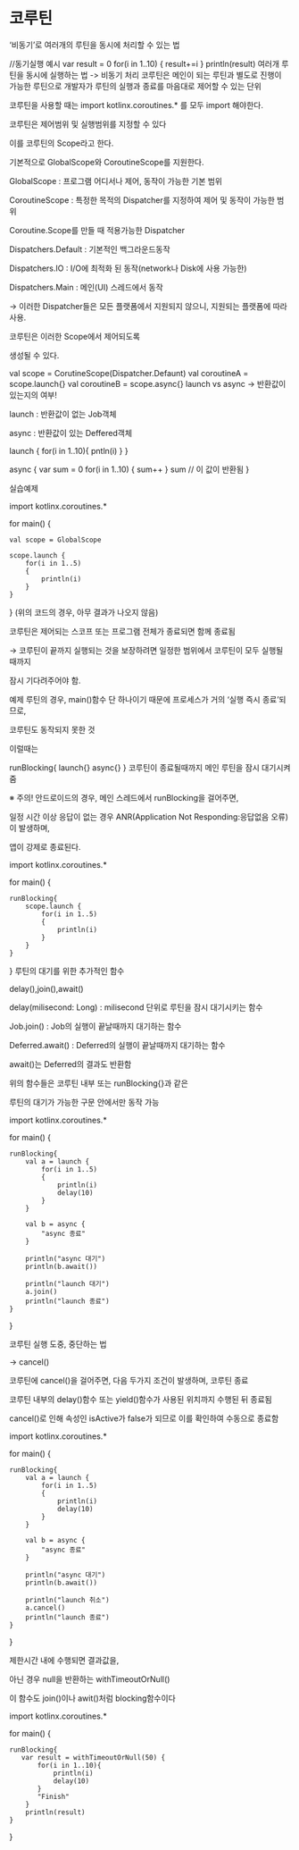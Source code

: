 # 코루틴



‘비동기’로 여러개의 루틴을 동시에 처리할 수 있는 법


//동기실행 예시
var result = 0
for(i in 1..10)
{
    result+=i
}
println(result)
여러개 루틴을 동시에 실행하는 법 -> 비동기 처리
코루틴은 메인이 되는 루틴과 별도로 진행이 가능한 루틴으로
개발자가 루틴의 실행과 종료를 마음대로 제어할 수 있는 단위

코루틴을 사용할 때는 import kotlinx.coroutines.* 를
모두 import 해야한다.

 

코루틴은 제어범위 및 실행범위를 지정할 수 있다

이를 코루틴의 Scope라고 한다.

기본적으로 GlobalScope와 CoroutineScope를 지원한다.

GlobalScope : 프로그램 어디서나 제어, 동작이 가능한 기본 범위

CoroutineScope : 특정한 목적의 Dispatcher를 지정하여 제어 및 동작이 가능한 범위

 

Coroutine.Scope를 만들 때 적용가능한 Dispatcher

Dispatchers.Default : 기본적인 백그라운드동작

Dispatchers.IO : I/O에 최적화 된 동작(network나 Disk에 사용 가능한)

Dispatchers.Main : 메인(UI) 스레드에서 동작

→ 이러한 Dispatcher들은 모든 플랫폼에서 지원되지 않으니, 지원되는 플랫폼에 따라 사용.

 

코루틴은 이러한 Scope에서 제어되도록

생성될 수 있다.


val scope = CorutineScope(Dispatcher.Defaunt)
val coroutineA = scope.launch{}
val coroutineB = scope.async{}
launch vs async → 반환값이 있는지의 여부!

launch : 반환값이 없는 Job객체

async : 반환값이 있는 Deffered객체


launch {
    for(i in 1..10){
        pntln(i)
    }
}

async {
    var sum = 0
    for(i in 1..10) {
        sum++
    }
    sum // 이 값이 반환됨
}


실습예제


import kotlinx.coroutines.*

for main() {
    
    val scope = GlobalScope
    
    scope.launch {
        for(i in 1..5)
        {
            println(i)
        }
    }

}
(위의 코드의 경우, 아무 결과가 나오지 않음)

코루틴은 제어되는 스코프 또는 프로그램 전체가 종료되면 함께 종료됨

→ 코루틴이 끝까지 실행되는 것을 보장하려면 일정한 범위에서 코루틴이 모두 실행될 때까지

잠시 기다려주어야 함.

 

예제 루틴의 경우, main()함수 단 하나이기 때문에 프로세스가 거의 ‘실행 즉시 종료’되므로,

코루틴도 동작되지 못한 것

이럴때는


runBlocking{
    launch{}
    async{}
}
코루틴이 종료될때까지 메인 루틴을 잠시 대기시켜 줌

※ 주의! 안드로이드의 경우, 메인 스레드에서 runBlocking을 걸어주면,

일정 시간 이상 응답이 없는 경우 ANR(Application Not Responding:응답없음 오류)이 발생하며,

앱이 강제로 종료된다.


import kotlinx.coroutines.*

for main() {
    
    runBlocking{
        scope.launch {
            for(i in 1..5)
            {
                println(i)
            }
        }
    }
}
루틴의 대기를 위한 추가적인 함수

delay(),join(),await()

delay(milisecond: Long) : milisecond 단위로 루틴을 잠시 대기시키는 함수

Job.join() : Job의 실행이 끝날때까지 대기하는 함수

Deferred.await() : Deferred의 실행이 끝날때까지 대기하는 함수

await()는 Deferred의 결과도 반환함

위의 함수들은 코루틴 내부 또는 runBlocking{}과 같은

루틴의 대기가 가능한 구문 안에서만 동작 가능


import kotlinx.coroutines.*

for main() {
    
    runBlocking{
        val a = launch {
            for(i in 1..5)
            {
                println(i)
                delay(10)
            }
        }
        
        val b = async {
            "async 종료"
        }
        
        println("async 대기")
        println(b.await())
        
        println("launch 대기")
        a.join()
        println("launch 종료")
    }
}


코루틴 실행 도중, 중단하는 법

→ cancel()

코루틴에 cancel()을 걸어주면, 다음 두가지 조건이 발생하며, 코루틴 종료

코루틴 내부의 delay()함수 또는 yield()함수가 사용된 위치까지 수행된 뒤 종료됨

cancel()로 인해 속성인 isActive가 false가 되므로 이를 확인하여 수동으로 종료함


import kotlinx.coroutines.*

for main() {
    
    runBlocking{
        val a = launch {
            for(i in 1..5)
            {
                println(i)
                delay(10)
            }
        }
        
        val b = async {
            "async 종료"
        }
        
        println("async 대기")
        println(b.await())
        
        println("launch 취소")
        a.cancel()
        println("launch 종료")
    }
}


제한시간 내에 수행되면 결과값을, 

아닌 경우 null을 반환하는  withTimeoutOrNull()

이 함수도 join()이나 awit()처럼 blocking함수이다


import kotlinx.coroutines.*

for main() {
    
    runBlocking{
       var result = withTimeoutOrNull(50) {
           for(i in 1..10){
               println(i)
               delay(10)
           }
           "Finish"
        }
        println(result)
    }
}